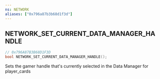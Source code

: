 ```yaml
---
ns: NETWORK
aliases: ["0x796a87b3b68d1f3d"]
---
```

## NETWORK_SET_CURRENT_DATA_MANAGER_HANDLE

```c
// 0x796A87B3B68D1F3D
bool NETWORK_SET_CURRENT_DATA_MANAGER_HANDLE();
```

Sets the gamer handle that's currently selected in the Data Manager for player_cards

